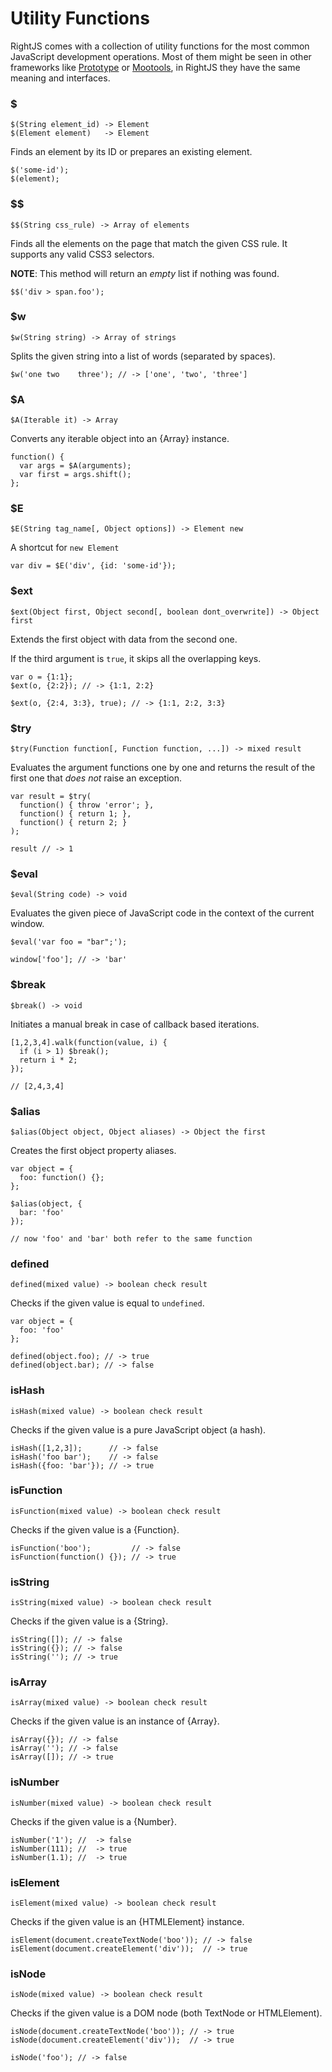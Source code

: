 # Utility Functions

RightJS comes with a collection of utility functions for the most common
JavaScript development operations. Most of them might be seen in other
frameworks like [Prototype](http://prototypejs.org) or
[Mootools](http://mootools.net), in RightJS they have the same meaning and
interfaces.

### $

    $(String element_id) -> Element
    $(Element element)   -> Element

Finds an element by its ID or prepares an existing element.

    $('some-id');
    $(element);


### $$

    $$(String css_rule) -> Array of elements

Finds all the elements on the page that match the given CSS rule. It supports
any valid CSS3 selectors.

__NOTE__: This method will return an _empty_ list if nothing was found.

    $$('div > span.foo');


### $w

    $w(String string) -> Array of strings

Splits the given string into a list of words (separated by spaces).

    $w('one two    three'); // -> ['one', 'two', 'three']


### $A

    $A(Iterable it) -> Array

Converts any iterable object into an {Array} instance.

    function() {
      var args = $A(arguments);
      var first = args.shift();
    };


### $E

    $E(String tag_name[, Object options]) -> Element new

A shortcut for `new Element`

    var div = $E('div', {id: 'some-id'});


### $ext

    $ext(Object first, Object second[, boolean dont_overwrite]) -> Object first

Extends the first object with data from the second one.

If the third argument is `true`, it skips all the overlapping keys.

    var o = {1:1};
    $ext(o, {2:2}); // -> {1:1, 2:2}

    $ext(o, {2:4, 3:3}, true); // -> {1:1, 2:2, 3:3}


### $try

    $try(Function function[, Function function, ...]) -> mixed result

Evaluates the argument functions one by one and returns the result of the
first one that _does not_ raise an exception.

    var result = $try(
      function() { throw 'error'; },
      function() { return 1; },
      function() { return 2; }
    );

    result // -> 1


### $eval

    $eval(String code) -> void

Evaluates the given piece of JavaScript code in the context of the current
window.

    $eval('var foo = "bar";');

    window['foo']; // -> 'bar'


### $break

    $break() -> void

Initiates a manual break in case of callback based iterations.

    [1,2,3,4].walk(function(value, i) {
      if (i > 1) $break();
      return i * 2;
    });

    // [2,4,3,4]


### $alias

    $alias(Object object, Object aliases) -> Object the first

Creates the first object property aliases.

    var object = {
      foo: function() {};
    };

    $alias(object, {
      bar: 'foo'
    });

    // now 'foo' and 'bar' both refer to the same function


### defined

    defined(mixed value) -> boolean check result

Checks if the given value is equal to `undefined`.

    var object = {
      foo: 'foo'
    };

    defined(object.foo); // -> true
    defined(object.bar); // -> false


### isHash

    isHash(mixed value) -> boolean check result

Checks if the given value is a pure JavaScript object (a hash).

    isHash([1,2,3]);      // -> false
    isHash('foo bar');    // -> false
    isHash({foo: 'bar'}); // -> true



### isFunction

    isFunction(mixed value) -> boolean check result

Checks if the given value is a {Function}.

    isFunction('boo');         // -> false
    isFunction(function() {}); // -> true



### isString

    isString(mixed value) -> boolean check result

Checks if the given value is a {String}.

    isString([]); // -> false
    isString({}); // -> false
    isString(''); // -> true


### isArray

    isArray(mixed value) -> boolean check result

Checks if the given value is an instance of {Array}.

    isArray({}); // -> false
    isArray(''); // -> false
    isArray([]); // -> true


### isNumber

    isNumber(mixed value) -> boolean check result

Checks if the given value is a {Number}.

    isNumber('1'); //  -> false
    isNumber(111); //  -> true
    isNumber(1.1); //  -> true



### isElement

    isElement(mixed value) -> boolean check result

Checks if the given value is an {HTMLElement} instance.

    isElement(document.createTextNode('boo')); // -> false
    isElement(document.createElement('div'));  // -> true


### isNode

    isNode(mixed value) -> boolean check result

Checks if the given value is a DOM node (both TextNode or HTMLElement).

    isNode(document.createTextNode('boo')); // -> true
    isNode(document.createElement('div'));  // -> true

    isNode('foo'); // -> false

